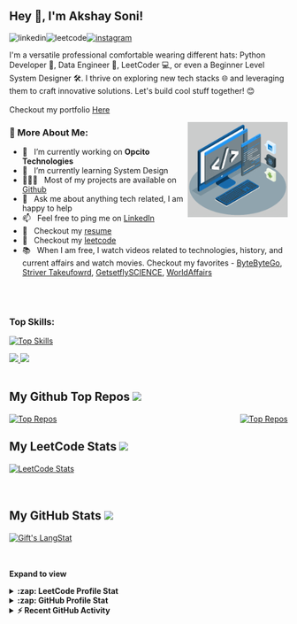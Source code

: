 <!-- Heading -->
## Hey 👋, I'm Akshay Soni!
 
<!-- Connection section -->
<a href='https://www.linkedin.com/in/imakshaysoni/'><img align='left' alt="linkedin" src="https://github.com/FortAwesome/Font-Awesome/blob/6.x/svgs/brands/linkedin.svg" height='28px'/></a>
<a href='https://leetcode.com/iamakshaysoni/'><img align='left' alt="leetcode" src="https://github.com/dheereshagrwal/colored-icons/blob/master/public/icons/leetcode/leetcode-light.png" height='28px'/></a>
<a href='https://www.instagram.com/akshay_soni1/'><img alt="instagram" src="https://github.com/dheereshagrwal/colored-icons/blob/master/public/icons/instagram/instagram.svg" height='28px'/></a>

<!-- Connection section Ends -->

<!-- About section -->

I'm a versatile professional comfortable wearing different hats: Python Developer 📝, Data Engineer 🤖, LeetCoder 💻, or even a Beginner Level System Designer 🛠️. I thrive on exploring new tech stacks 🌐 and leveraging them to craft innovative solutions. Let's build cool stuff together! 😊
<br/>
<br/>
Checkout my portfolio [Here](https://akshaysoni.me)
<br/>

<img align="right" alt="GIF" src="https://github.com/imakshaysoni/imakshaysoni/blob/091f1f458505e9ffc4462bd287d862b1f5bdf2cc/techstack.gif" width="36%"/>
  
### 🧐 More About Me:

- 🔭 &nbsp; I’m currently working on **Opcito Technologies**
- 🌱 &nbsp; I’m currently learning System Design
- 👨🏻‍💻 &nbsp; Most of my projects are available on [Github](https://github.com/imakshaysoni?tab=repositories)
- 💬 &nbsp; Ask me about anything tech related, I am happy to help
- 📫 &nbsp; Feel free to ping me on [LinkedIn](https://www.linkedin.com/in/imakshaysoni/)
- 📝 &nbsp; Checkout my [resume](https://imakshaysoni.github.io/resume/)
- 🤖 &nbsp; Checkout my [leetcode](https://www.linkedin.com/in/imakshaysoni/)
- 📚 &nbsp; When I am free, I watch videos related to technologies, history, and current affairs and watch movies. Checkout my favorites - 
[ByteByteGo](https://www.youtube.com/@ByteByteGo), [Striver Takeufowrd](https://www.youtube.com/@takeUforward), [GetsetflySCIENCE](https://www.youtube.com/@GetSetFly), [WorldAffairs](https://www.youtube.com/@WorldAffairsUnacademy)


<br/>
<br/>
<!-- About section Ends -->

<!-- Skills section -->

### Top Skills:
[![Top Skills](https://skillicons.dev/icons?i=python,fastapi,cpp,aws,docker,kafka,redis,mysql,mongodb,linux,ubuntu,git,postman,pycharm,stackoverflow,notion&perline=8)](https://skillicons.dev)
<div style="display: flex; justify-content: space-between; width: 120px;">
    <a href="#" style="margin-right: 20px;">
      <img src="https://github.com/onemarc/tech-icons/blob/main/icons/apachespark-dark.svg" height="48px">
      <img src="https://github.com/onemarc/tech-icons/blob/main/icons/databricks-dark.svg" height="48px">
    </a>
  </div>

<!-- Skills section ends-->

<br/>

<!-- Top Repos Section -->
##  My Github Top Repos <img src = "https://i.pinimg.com/originals/65/c4/f4/65c4f452571be1261e9c623f7da488ac.gif" width = 35px>
<div style="display: flex; justify-content: space-between;">
    <a href='https://github.com/imakshaysoni/LeetCode'><img align="center" width="48%" src="https://github-readme-stats.vercel.app/api/pin/?username=imakshaysoni&repo=LeetCode" alt="Top Repos" /></a>
    <a href='https://github.com/imakshaysoni/Option_Price_Prediction_ML'><img align="center" width="50%" src="https://github-readme-stats.vercel.app/api/pin/?username=imakshaysoni&repo=Option_Price_Prediction_ML" alt="Top Repos" /></a>
</div>

<!-- Top Repos Section Ends-->

<!-- LeetCode Section -->

##  My LeetCode Stats <img src = "https://i.pinimg.com/originals/65/c4/f4/65c4f452571be1261e9c623f7da488ac.gif" width = 35px>
<div>
   <a href='https://leetcode.com/iamakshaysoni'><img align="center" src="https://leetcode.card.workers.dev/iamakshaysoni?theme=default&font=baloo&extension=activity&hide_border=true" alt="LeetCode Stats" /></a>
</div>
<br><br>

 
 <!-- GitHub section -->

##  My GitHub Stats <img src = "https://i.pinimg.com/originals/65/c4/f4/65c4f452571be1261e9c623f7da488ac.gif" width = 35px> 
 <div>
   <a href='https://github.com/imakshaysoni?tab=repositories'><img align="center" src="https://streak-stats.demolab.com?user=imakshaysoni&hide_border=true" alt="Gift's LangStat" /></a>
   <!-- Commented section 
   <img align="center" src="https://github-readme-stats.vercel.app/api/top-langs?username=imakshaysoni&langs_count=10&show_icons=true&locale=en&layout=compact&theme=light" alt="Gift's language" height="192px"  width="500px"/> -->
</div>

<br><br>
**Expand to view**
<details>
  <summary><b>:zap: LeetCode Profile Stat</b></summary>
  <br>
  <a href="https://leetcode.com/iamakshaysoni/"><img src="https://leetcode-stats.vercel.app/api?username=iamakshaysoni&theme=Light" /></a>
</details>
<details>
  <summary><b>:zap: GitHub Profile Stat</b></summary>
  <br>
  <a href="https://github.com/imakshaysoni/"><img src="https://github-readme-stats-anuraghazra1.vercel.app/api?username=imakshaysoni&show_icons=true" /></a>
</details>
<details>
  <summary><b>⚡ Recent GitHub Activity</b></summary>
  <br/>
   <a href="https://github.com/imakshaysoni/"><img alt="Gift' Activity Graph" src="https://github-readme-activity-graph.vercel.app/graph?username=imakshaysoni&theme=react-dark" /></a>
  <br/>
</details>

<!-- GitHub section: END -->

<!-- Profile Views 
# not pushing it now.
<p align="left"> <img src="https://komarev.com/ghpvc/?username=imakshaysoni&label=Profile%20views&color=0e75b6&style=flat" alt="isrealodejobi" />
</p>
-->

<!-- THE END -->
